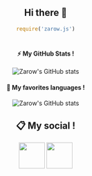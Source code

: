<div align="center">

## Hi there 👋
```js
require('zarow.js')
```
#

#### ⚡ My GitHub Stats !
![Zarow's GitHub stats](https://github-readme-stats.vercel.app/api?username=Zarow-01&show_icons=true&theme=dark)

#### 🦈 My favorites languages !
![Zarow's GitHub stats](https://github-readme-stats.vercel.app/api/top-langs/?username=Zarow-01&layout=compact&theme=dark)

#### 

## 📋 My social !

<a href="https://discord.com/users/372771862960275456"><img src="https://i.imgur.com/7GB2pPW.png" height="60px"></a>
<a href="https://github.com/Zarow/Readme.md"><img src="https://i.imgur.com/Jf9shUY.png" height="60px"></a>
</div>
